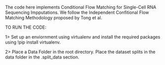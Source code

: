 The code here implements Conditional Flow Matching for Single-Cell RNA Sequencing Impputations. We follow the Independent Confitional Flow Matching Methodology proposed by Tong et al.

TO RUN THE CODE:

1> Set up an enviornment using virtualenv and install the required packages using !pip install virtualenv.

2> Place a Data Folder in the root directory. Place the dataset splits in the data folder in the .split_data section.





